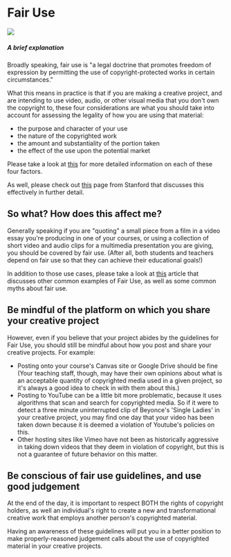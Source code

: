 # Fair Use

![](https://image.shutterstock.com/image-vector/fair-use-word-cloud-concept-260nw-1409782694.jpg)

##### A brief explanation

Broadly speaking, fair use is "a legal doctrine that promotes freedom of expression by permitting the use of copyright-protected works in certain circumstances."

What this means in practice is that if you are making a creative project, and are intending to use video, audio, or other visual media that you don't own the copyright to, these four considerations are what you should take into account for assessing the legality of how you are using that material:

* the purpose and character of your use
* the nature of the copyrighted work
* the amount and substantiality of the portion taken
* the effect of the use upon the potential market

Please take a look at [this](https://www.copyright.gov/fair-use/more-info.html) for more detailed information on each of these four factors.

As well, please check out [this](https://fairuse.stanford.edu/overview/fair-use/four-factors/) page from Stanford that discusses this effectively in further detail.

## So what? How does this affect me?

Generally speaking if you are "quoting" a small piece from a film in a video essay you're producing in one of your courses, or using a collection of short video and audio clips for a multimedia presentation you are giving, you should be covered by fair use. (After all, both students and teachers depend on fair use so that they can achieve their educational goals!)

In addition to those use cases, please take a look at [this](https://ohiostate.pressbooks.pub/choosingsources/chapter/common-examples-of-fair-use/) article that discusses other common examples of Fair Use, as well as some common myths about fair use.

## Be mindful of the platform on which you share your creative project

However, even if you believe that your project abides by the guidelines for Fair Use, you should still be mindful about how you post and share your creative projects. For example:
  * Posting onto your course's Canvas site or Google Drive should be fine (Your teaching staff, though, may have their own opinions about what is an acceptable quantity of copyrighted media used in a given project, so it's always a good idea to check in with them about this.)
  * Posting to YouTube can be a little bit more problematic, because it uses algorithms that scan and search for copyrighted media. So if it were to detect a three minute uninterrupted clip of Beyonce's 'Single Ladies' in your creative project, you may find one day that your video has been taken down because it is deemed a violation of Youtube's policies on this.
  * Other hosting sites like Vimeo have not been as historically aggressive in taking down videos that they deem in violation of copyright, but this is not a guarantee of future behavior on this matter.

## Be conscious of fair use guidelines, and use good judgement
At the end of the day, it is important to respect BOTH the rights of copyright holders, as well an individual's right to create a new and transformational creative work that employs another person's copyrighted material.

Having an awareness of these guidelines will put you in a better position to make properly-reasoned judgement calls about the use of copyrighted material in your creative projects.
